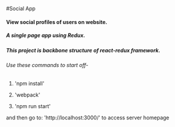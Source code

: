 #Social App

#### View social profiles of users on website.

##### A single page app using Redux.

##### This project is backbone structure of react-redux framework.

###### Use these commands to start off-

1. 'npm install'

2. 'webpack'

3. 'npm run start'

and then go to: 'http://localhost:3000/' to access server homepage